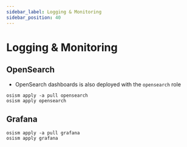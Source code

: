 ```yaml
---
sidebar_label: Logging & Monitoring
sidebar_position: 40
---
```


# Logging & Monitoring

## OpenSearch

* OpenSearch dashboards is also deployed with the `opensearch` role

```
osism apply -a pull opensearch
osism apply opensearch
```

## Grafana

```
osism apply -a pull grafana
osism apply grafana
```

